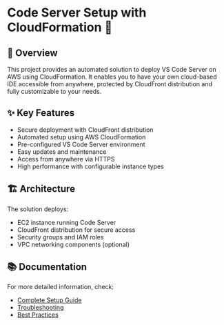 # Code Server Setup with CloudFormation 🚀

## 🌟 Overview

This project provides an automated solution to deploy VS Code Server on AWS using CloudFormation. It enables you to have your own cloud-based IDE accessible from anywhere, protected by CloudFront distribution and fully customizable to your needs.

## ✨ Key Features

- Secure deployment with CloudFront distribution
- Automated setup using AWS CloudFormation
- Pre-configured VS Code Server environment 
- Easy updates and maintenance
- Access from anywhere via HTTPS
- High performance with configurable instance types

## 🏗️ Architecture

The solution deploys:
- EC2 instance running Code Server
- CloudFront distribution for secure access
- Security groups and IAM roles 
- VPC networking components (optional)

## 📚 Documentation

For more detailed information, check:
- [Complete Setup Guide](docs/setup.md)
- [Troubleshooting](docs/troubleshooting.md)
- [Best Practices](docs/best-practices.md)


